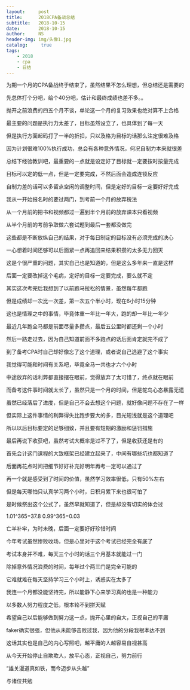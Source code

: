 ```yaml
---
layout:     post
title:      2018CPA备战总结
subtitle:   2018-10-15
date:       2018-10-15
author:     NS
header-img: img/头像1.jpg
catalog: 	 true
tags:
    - 2018 
    - cpa
    - 日结
--- 
```

为期一个月的CPA备战终于结束了，虽然结果不怎么理想，但总结还是需要的

先总体打个分吧，给个40分吧，估计和最终成绩也差不多。。

抛开之前浪费的四五个月不谈，单论这一个月的复习效果也绝对算不上合格

最主要的问题是执行力太差了，目标虽然设立了，也具体到了每一天

但是执行方面起码打了一半的折扣，只以及格为目标的话那么注定很难及格

因为计划很难100%执行成功，总会有各种意外情况，何况自制力本来就很差

总结下经验教训吧，最重要的一点就是设定好了目标就一定要按时按量完成

目标可以定的低一点，但是一定要完成，不然后面会造成连锁反应

自制力差的话可以多留点空闲的调整时间，但是定好的目标一定要好好完成

我从一开始报名时的要过两门，到考前一个月的放弃税法

从一个月前的把书和视频都过一遍到半个月前的放弃课本只看视频

从半个月前的考前争取做六套试题到最后一套都没做完

这些都是不断放纵自己的结果，对于每日制定的目标没有必须完成的决心

一心想着时间还够可以后面紧一点再追回来结果积攒的太多无力回天

这是个很严重的问题，其实自己也是知道的，但是这么多年来一直是这样

后面一定要改掉这个毛病，定好的目标一定要完成，要么就不定

其实这次考完后我想到了以前跑马拉松的情景，虽然每年都跑

但是成绩却一次比一次差，第一次五个半小时，现在6小时15分钟

这也是情理之中的事情，毕竟体重一年比一年大，跑的却一年比一年少

最近几年跑全马都是前面尽量多攒点，最后五公里时都还剩一个小时

然后一路走过去，因为自己知道前面不多跑点的话后面肯定就完不成了

到了备考CPA时自己却好像忘了这个道理，或者说自己逃避了这个事实

我觉得可能和时间有关系吧，毕竟全马一共也才六个小时

中途放弃的话利弊都直接摆在眼前，觉得放弃了太可惜了，终点就在眼前

而备考这件事时间就太长了，虽然只是一个月的时间，但是鸵鸟心态暴露无遗

虽然已经落后了进度，但是自己不会去想这个问题，就好像问题不存在了一样

但实际上这件事情的利弊得失比跑步要大的多，目光短浅就是这个道理吧

所以以后目标要定的足够细致，并且要有短期的激励和惩罚措施

最后再说下收获吧，虽然考试大概率是过不了了，但是收获还是有的

首先会计这门课程的大致框架已经建立起来了，中间有哪些坑也都知道了

后面再花点时间把细节好好补充好明年再考一定可以通过了

再一个就是感受到了时间的价值，虽然学习效率很低，只有50%左右

但是每天哪怕只认真学习两个小时，日积月累下来也很可怕了

是时候祭出这个公式了，虽然早就知道了，但是却没有切实的体会过

1.01^365=37.8     0.99^365=0.03

亡羊补牢，为时未晚，后面一定要好好珍惜时间

今年考试虽然惨败收场，但是心里对于这个考试已经完全有底了

考试本身并不难，每天三个小时的话三个月基本就能过一门

除掉意外情况浪费的时间，每年过个两三门是完全可能的

它难就难在每天坚持学习三个小时上，诱惑实在太多了

我连一个月都没能坚持完，所以能静下心来学习真的也是一种能力

以多数人努力程度之低，根本轮不到拼天赋

希望自己以后能够做到努力这一点，抛开心里的自大，正视自己的平庸

faker确实很强，但他从未能够击败过我，因为他的分段我根本达不到

这话其实也是自己的内心写照吧，越平庸的人越容易自视甚高

从今天开始停止自欺欺人，放平心态，正视自己，努力前行

“雄关漫道真如铁，而今迈步从头越”   

与诸位共勉
